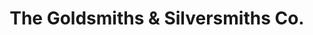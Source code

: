 ---
title: "The Goldsmiths & Silversmiths Co."
url: /groton/the-goldsmiths-and-silversmiths-co/
shop: jewelry
---